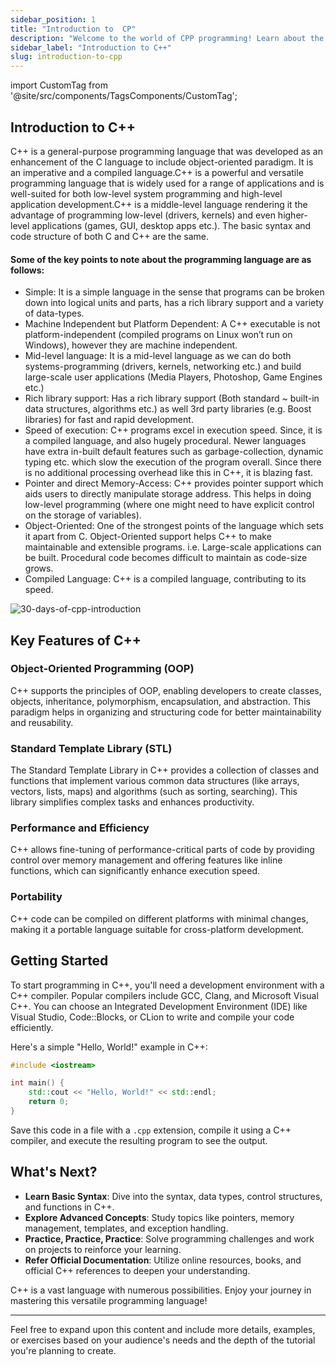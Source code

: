 ```yaml
---
sidebar_position: 1
title: "Introduction to  CP"
description: "Welcome to the world of CPP programming! Learn about the key features of C++, its applications, and how to get started with C programming"
sidebar_label: "Introduction to C++"
slug: introduction-to-cpp
---
```


import CustomTag from '@site/src/components/TagsComponents/CustomTag';

## Introduction to C++

C++ is a general-purpose programming language that was developed as an enhancement of the C language to include object-oriented paradigm. It is an imperative and a compiled language.C++ is a powerful and versatile programming language that is widely used for a range of applications and is well-suited for both low-level system programming and high-level application development.C++ is a middle-level language rendering it the advantage of programming low-level (drivers, kernels) and even higher-level applications (games, GUI, desktop apps etc.). The basic syntax and code structure of both C and C++ are the same. 

#### Some of the key points to note about the programming language are as follows:

- Simple: It is a simple language in the sense that programs can be broken down into logical units and parts, has a rich library support and a variety of data-types.
- Machine Independent but Platform Dependent: A C++ executable is not platform-independent (compiled programs on Linux won’t run on Windows), however they are machine independent.
- Mid-level language: It is a mid-level language as we can do both systems-programming (drivers, kernels, networking etc.) and build large-scale user applications (Media Players, Photoshop, Game Engines etc.)
- Rich library support: Has a rich library support (Both standard ~ built-in data structures, algorithms etc.) as well 3rd party libraries (e.g. Boost libraries) for fast and rapid development.
- Speed of execution: C++ programs excel in execution speed. Since, it is a compiled language, and also hugely procedural. Newer languages have extra in-built default features such as garbage-collection, dynamic typing etc. which slow the execution of the program overall. Since there is no additional processing overhead like this in C++, it is blazing fast.
- Pointer and direct Memory-Access: C++ provides pointer support which aids users to directly manipulate storage address. This helps in doing low-level programming (where one might need to have explicit control on the storage of variables).
- Object-Oriented: One of the strongest points of the language which sets it apart from C. Object-Oriented support helps C++ to make maintainable and extensible programs. i.e. Large-scale applications can be built. Procedural code becomes difficult to maintain as code-size grows.
- Compiled Language: C++ is a compiled language, contributing to its speed.

![30-days-of-cpp-introduction](../../static/img/day-01/introduction-to-cpp.png)

## Key Features of C++

### Object-Oriented Programming (OOP)

C++ supports the principles of OOP, enabling developers to create classes, objects, inheritance, polymorphism, encapsulation, and abstraction. This paradigm helps in organizing and structuring code for better maintainability and reusability.

### Standard Template Library (STL)

The Standard Template Library in C++ provides a collection of classes and functions that implement various common data structures (like arrays, vectors, lists, maps) and algorithms (such as sorting, searching). This library simplifies complex tasks and enhances productivity.

### Performance and Efficiency

C++ allows fine-tuning of performance-critical parts of code by providing control over memory management and offering features like inline functions, which can significantly enhance execution speed.

### Portability

C++ code can be compiled on different platforms with minimal changes, making it a portable language suitable for cross-platform development.

## Getting Started

To start programming in C++, you'll need a development environment with a C++ compiler. Popular compilers include GCC, Clang, and Microsoft Visual C++. You can choose an Integrated Development Environment (IDE) like Visual Studio, Code::Blocks, or CLion to write and compile your code efficiently.

Here's a simple "Hello, World!" example in C++:

```cpp
#include <iostream>

int main() {
    std::cout << "Hello, World!" << std::endl;
    return 0;
}
```

Save this code in a file with a `.cpp` extension, compile it using a C++ compiler, and execute the resulting program to see the output.

## What's Next?

- **Learn Basic Syntax**: Dive into the syntax, data types, control structures, and functions in C++.
- **Explore Advanced Concepts**: Study topics like pointers, memory management, templates, and exception handling.
- **Practice, Practice, Practice**: Solve programming challenges and work on projects to reinforce your learning.
- **Refer Official Documentation**: Utilize online resources, books, and official C++ references to deepen your understanding.

C++ is a vast language with numerous possibilities. Enjoy your journey in mastering this versatile programming language!

---

Feel free to expand upon this content and include more details, examples, or exercises based on your audience's needs and the depth of the tutorial you're planning to create.
